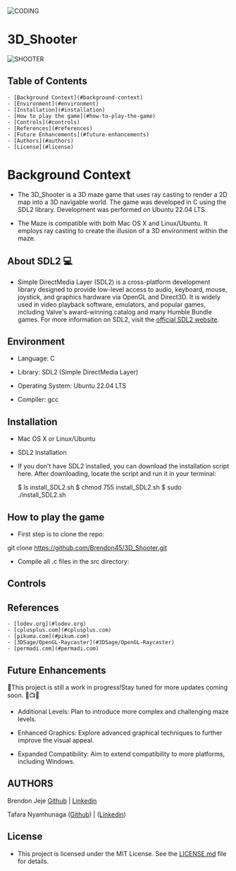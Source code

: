 ![CODING](https://github.com/elyse502/AirBnB_clone/assets/125453474/ab3c1e01-2b98-47ae-96b7-37c07c85a2f1)
# 3D_Shooter
![SHOOTER](https://user-images.githubusercontent.com/88714347/171422634-8adc8811-2559-4ba1-967f-4caf909c3f22.gif)


## Table of Contents

    - [Background Context](#background-context)
    - [Environment](#environment)
    - [Installation](#installation)
    - [How to play the game](#how-to-play-the-game)
    - [Controls](#controls)
    - [References](#references)
    - [Future Enhancements](#future-enhancements)
    - [Authors](#authors)
    - [License](#license)

# Background Context

- The 3D_Shooter is a 3D maze game that uses ray casting to render a 2D map into a 3D navigable world. The game was developed in C using the SDL2 library. Development was performed on Ubuntu 22.04 LTS.

- The Maze is compatible with both Mac OS X and Linux/Ubuntu. It employs ray casting to create the illusion of a 3D environment within the maze.

## About SDL2 💻

- Simple DirectMedia Layer (SDL2) is a cross-platform development library designed to provide low-level access to audio, keyboard, mouse, joystick, and graphics hardware via OpenGL and Direct3D. It is widely used in video playback software, emulators, and popular games, including Valve's award-winning catalog and many Humble Bundle games. For more information on SDL2, visit the <a href="https://www.libsdl.org/" target="_blank" rel="noopener noreferrer">official SDL2 website</a>.

## Environment

- Language: C

- Library: SDL2 (Simple DirectMedia Layer)

- Operating System: Ubuntu 22.04 LTS

- Compiler: gcc

## Installation

  - Mac OS X or Linux/Ubuntu
  - SDL2 Installation

- If you don't have SDL2 installed, you can download the installation script here. After downloading, locate the script and run it in your terminal:

    $ ls
    install_SDL2.sh
    $ chmod 755 install_SDL2.sh
    $ sudo ./install_SDL2.sh

## How to play the game

- First step is to clone the repo:

git clone https://github.com/Brendon45/3D_Shooter.git

- Compile all .c files in the src directory:

## Controls

## References

    - [lodev.org](#lodev.org)
    - [cplusplus.com](#cplusplus.com)
    - [pikuma.com](#pikum.com)
    - [3DSage/OpenGL-Raycaster](#3DSage/OpenGL-Raycaster)
    - [permadi.com](#permadi.com)

## Future Enhancements

🚧This project is still a work in progress!Stay tuned for more 
            updates coming soon. 🍿📺🍿 

- Additional Levels: Plan to introduce more complex and challenging maze levels.

- Enhanced Graphics: Explore advanced graphical techniques to further improve the visual appeal.

- Expanded Compatibility: Aim to extend compatibility to more platforms, including Windows.

## AUTHORS

Brendon Jeje [Github](https://github.com/Brendon45) | [Linkedin](https://www.linkedin.com/in/brendonjeje/)

Tafara Nyamhunaga ([Github](https://github.com/Tafara-N)) | ([Linkedin](https://www.linkedin.com/in/tafaranyamhunga/))

## License

- This project is licensed under the MIT License. See the [LICENSE.md](LICENSE.md) file for details.





